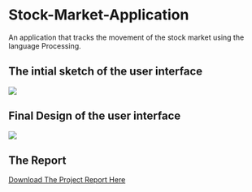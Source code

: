# Stock-Market-Application
An application that tracks the movement of the stock market using the language Processing.

## The intial sketch of the user interface
<img src="https://i.imgur.com/MFNPSHq.png" />

## Final Design of the user interface

<img src="https://i.imgur.com/i2VPTtL.png" />

## The Report

<a href="https://drive.google.com/file/d/1e9KSQZEK8DHtBcq90G9EjcsXyAHblsS9/view?usp=sharing">Download The Project Report Here<a/>
